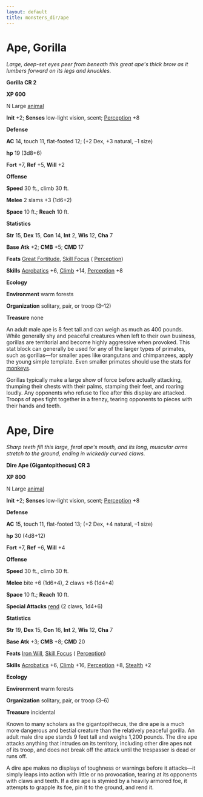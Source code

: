 ```yaml
---
layout: default
title: monsters_dir/ape
---
```

# Ape, Gorilla

_Large, deep-set eyes peer from beneath this great ape's thick brow as it lumbers forward on its legs and knuckles._

**Gorilla CR 2**

**XP 600**

N Large [animal](creatureTypes#_animal)

**Init** +2; **Senses** low-light vision, scent; [Perception](../skills_dir/perception#_perception) +8

**Defense**

**AC** 14, touch 11, flat-footed 12; (+2 Dex, +3 natural, –1 size)

**hp** 19 (3d8+6)

**Fort** +7, **Ref** +5, **Will** +2

**Offense**

**Speed** 30 ft., climb 30 ft.

**Melee** 2 slams +3 (1d6+2)

**Space** 10 ft.; **Reach** 10 ft.

**Statistics**

**Str** 15, **Dex** 15, **Con** 14, **Int** 2, **Wis** 12, **Cha** 7

**Base**  **Atk** +2; **CMB** +5; **CMD** 17

**Feats** [Great Fortitude](../feats#_great-fortitude), [Skill Focus](../feats#_skill-focus) ( [Perception](../skills_dir/perception#_perception))

**Skills** [Acrobatics](../skills_dir/acrobatics#_acrobatics) +6, [Climb](../skills_dir/climb#_climb) +14, [Perception](../skills_dir/perception#_perception) +8

**Ecology**

**Environment** warm forests

**Organization** solitary, pair, or troop (3–12)

**Treasure** none

An adult male ape is 8 feet tall and can weigh as much as 400 pounds. While generally shy and peaceful creatures when left to their own business, gorillas are territorial and become highly aggressive when provoked. This stat block can generally be used for any of the larger types of primates, such as gorillas—for smaller apes like orangutans and chimpanzees, apply the young simple template. Even smaller primates should use the stats for [monkeys](familiar#_monkey).

Gorillas typically make a large show of force before actually attacking, thumping their chests with their palms, stamping their feet, and roaring loudly. Any opponents who refuse to flee after this display are attacked. Troops of apes fight together in a frenzy, tearing opponents to pieces with their hands and teeth.

# Ape, Dire

_Sharp teeth fill this large, feral ape's mouth, and its long, muscular arms stretch to the ground, ending in wickedly curved claws._

**Dire Ape (Gigantopithecus) CR 3**

**XP 800**

N Large [animal](creatureTypes#_animal)

**Init** +2; **Senses** low-light vision, scent; [Perception](../skills_dir/perception#_perception) +8

**Defense**

**AC** 15, touch 11, flat-footed 13; (+2 Dex, +4 natural, –1 size)

**hp** 30 (4d8+12)

**Fort** +7, **Ref** +6, **Will** +4

**Offense**

**Speed** 30 ft., climb 30 ft.

**Melee** bite +6 (1d6+4), 2 claws +6 (1d4+4)

**Space** 10 ft.; **Reach** 10 ft.

**Special Attacks** [rend](universalMonsterRules#_rend) (2 claws, 1d4+6)

**Statistics**

**Str** 19, **Dex** 15, **Con** 16, **Int** 2, **Wis** 12, **Cha** 7

**Base Atk** +3; **CMB** +8; **CMD** 20

**Feats** [Iron Will](../feats#_iron-will), [Skill Focus](../feats#_skill-focus) ( [Perception](../skills_dir/perception#_perception))

**Skills** [Acrobatics](../skills_dir/acrobatics#_acrobatics) +6, [Climb](../skills_dir/climb#_climb) +16, [Perception](../skills_dir/perception#_perception) +8, [Stealth](../skills_dir/stealth#_stealth) +2

**Ecology**

**Environment** warm forests

**Organization** solitary, pair, or troop (3–6)

**Treasure** incidental

Known to many scholars as the gigantopithecus, the dire ape is a much more dangerous and bestial creature than the relatively peaceful gorilla. An adult male dire ape stands 9 feet tall and weighs 1,200 pounds. The dire ape attacks anything that intrudes on its territory, including other dire apes not of its troop, and does not break off the attack until the trespasser is dead or runs off.

A dire ape makes no displays of toughness or warnings before it attacks—it simply leaps into action with little or no provocation, tearing at its opponents with claws and teeth. If a dire ape is stymied by a heavily armored foe, it attempts to grapple its foe, pin it to the ground, and rend it.

